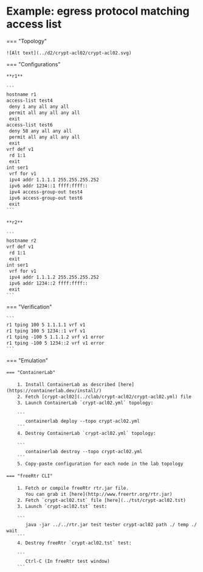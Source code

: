 # Example: egress protocol matching access list

=== "Topology"

    ![Alt text](../d2/crypt-acl02/crypt-acl02.svg)

=== "Configurations"

    **r1**

    ```
    hostname r1
    access-list test4
     deny 1 any all any all
     permit all any all any all
     exit
    access-list test6
     deny 58 any all any all
     permit all any all any all
     exit
    vrf def v1
     rd 1:1
     exit
    int ser1
     vrf for v1
     ipv4 addr 1.1.1.1 255.255.255.252
     ipv6 addr 1234::1 ffff:ffff::
     ipv4 access-group-out test4
     ipv6 access-group-out test6
     exit
    ```

    **r2**

    ```
    hostname r2
    vrf def v1
     rd 1:1
     exit
    int ser1
     vrf for v1
     ipv4 addr 1.1.1.2 255.255.255.252
     ipv6 addr 1234::2 ffff:ffff::
     exit
    ```

=== "Verification"

    ```
    r1 tping 100 5 1.1.1.1 vrf v1
    r1 tping 100 5 1234::1 vrf v1
    r1 tping -100 5 1.1.1.2 vrf v1 error
    r1 tping -100 5 1234::2 vrf v1 error
    ```

=== "Emulation"

    === "ContainerLab"

        1. Install ContainerLab as described [here](https://containerlab.dev/install/)  
        2. Fetch [crypt-acl02](../clab/crypt-acl02/crypt-acl02.yml) file  
        3. Launch ContainerLab `crypt-acl02.yml` topology:  

        ```
           containerlab deploy --topo crypt-acl02.yml  
        ```
        4. Destroy ContainerLab `crypt-acl02.yml` topology:  

        ```
           containerlab destroy --topo crypt-acl02.yml  
        ```
        5. Copy-paste configuration for each node in the lab topology

    === "freeRtr CLI"

        1. Fetch or compile freeRtr rtr.jar file.  
           You can grab it [here](http://www.freertr.org/rtr.jar)  
        2. Fetch `crypt-acl02.tst` file [here](../tst/crypt-acl02.tst)  
        3. Launch `crypt-acl02.tst` test:  

        ```
           java -jar ../../rtr.jar test tester crypt-acl02 path ./ temp ./ wait
        ```
        4. Destroy freeRtr `crypt-acl02.tst` test:  

        ```
           Ctrl-C (In freeRtr test window)
        ```

